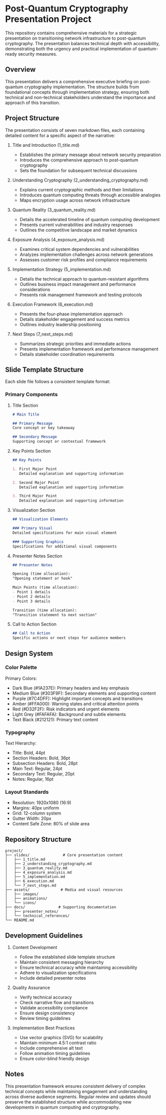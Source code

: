 # Post-Quantum Cryptography Presentation Project

This repository contains comprehensive materials for a strategic presentation on transitioning network infrastructure to post-quantum cryptography. The presentation balances technical depth with accessibility, demonstrating both the urgency and practical implementation of quantum-ready security measures.

## Overview

This presentation delivers a comprehensive executive briefing on post-quantum cryptography implementation. The structure builds from foundational concepts through implementation strategy, ensuring both technical and non-technical stakeholders understand the importance and approach of this transition.

## Project Structure

The presentation consists of seven markdown files, each containing detailed content for a specific aspect of the narrative:

1. Title and Introduction (1_title.md)
   - Establishes the primary message about network security preparation
   - Introduces the comprehensive approach to post-quantum cryptography
   - Sets the foundation for subsequent technical discussions

2. Understanding Cryptography (2_understanding_cryptography.md)
   - Explains current cryptographic methods and their limitations
   - Introduces quantum computing threats through accessible analogies
   - Maps encryption usage across network infrastructure

3. Quantum Reality (3_quantum_reality.md)
   - Details the accelerated timeline of quantum computing development
   - Presents current vulnerabilities and industry responses
   - Outlines the competitive landscape and market dynamics

4. Exposure Analysis (4_exposure_analysis.md)
   - Examines critical system dependencies and vulnerabilities
   - Analyzes implementation challenges across network generations
   - Assesses customer risk profiles and compliance requirements

5. Implementation Strategy (5_implementation.md)
   - Details the technical approach to quantum-resistant algorithms
   - Outlines business impact management and performance considerations
   - Presents risk management framework and testing protocols

6. Execution Framework (6_execution.md)
   - Presents the four-phase implementation approach
   - Details stakeholder engagement and success metrics
   - Outlines industry leadership positioning

7. Next Steps (7_next_steps.md)
   - Summarizes strategic priorities and immediate actions
   - Presents implementation framework and performance management
   - Details stakeholder coordination requirements

## Slide Template Structure

Each slide file follows a consistent template format:

### Primary Components

1. Title Section
   ```markdown
   # Main Title
   
   ## Primary Message
   Core concept or key takeaway
   
   ## Secondary Message
   Supporting concept or contextual framework
   ```

2. Key Points Section
   ```markdown
   ## Key Points
   
   1. First Major Point
      Detailed explanation and supporting information
   
   2. Second Major Point
      Detailed explanation and supporting information
   
   3. Third Major Point
      Detailed explanation and supporting information
   ```

3. Visualization Section
   ```markdown
   ## Visualization Elements
   
   ### Primary Visual
   Detailed specifications for main visual element
   
   ### Supporting Graphics
   Specifications for additional visual components
   ```

4. Presenter Notes Section
   ```markdown
   ## Presenter Notes
   
   Opening (time allocation):
   "Opening statement or hook"
   
   Main Points (time allocation):
   - Point 1 details
   - Point 2 details
   - Point 3 details
   
   Transition (time allocation):
   "Transition statement to next section"
   ```

5. Call to Action Section
   ```markdown
   ## Call to Action
   Specific actions or next steps for audience members
   ```

## Design System

### Color Palette
Primary Colors:
- Dark Blue (#1A237E): Primary headers and key emphasis
- Medium Blue (#303F9F): Secondary elements and supporting content
- Purple (#7C4DFF): Highlight important concepts and transitions
- Amber (#FFA000): Warning states and critical attention points
- Red (#D32F2F): Risk indicators and urgent elements
- Light Grey (#FAFAFA): Background and subtle elements
- Text Black (#212121): Primary text content

### Typography
Text Hierarchy:
- Title: Bold, 44pt
- Section Headers: Bold, 36pt
- Subsection Headers: Bold, 28pt
- Main Text: Regular, 24pt
- Secondary Text: Regular, 20pt
- Notes: Regular, 16pt

### Layout Standards
- Resolution: 1920x1080 (16:9)
- Margins: 40px uniform
- Grid: 12-column system
- Gutter Width: 20px
- Content Safe Zone: 80% of slide area

## Repository Structure

```
project/
├── slides/               # Core presentation content
│   ├── 1_title.md       
│   ├── 2_understanding_cryptography.md
│   ├── 3_quantum_reality.md
│   ├── 4_exposure_analysis.md
│   ├── 5_implementation.md
│   ├── 6_execution.md
│   └── 7_next_steps.md
├── assets/              # Media and visual resources
│   ├── images/         
│   ├── animations/     
│   └── icons/         
├── docs/               # Supporting documentation
│   ├── presenter_notes/    
│   └── technical_references/    
└── README.md          
```

## Development Guidelines

1. Content Development
   - Follow the established slide template structure
   - Maintain consistent messaging hierarchy
   - Ensure technical accuracy while maintaining accessibility
   - Adhere to visualization specifications
   - Include detailed presenter notes

2. Quality Assurance
   - Verify technical accuracy
   - Check narrative flow and transitions
   - Validate accessibility compliance
   - Ensure design consistency
   - Review timing guidelines

3. Implementation Best Practices
   - Use vector graphics (SVG) for scalability
   - Maintain minimum 4.5:1 contrast ratio
   - Include comprehensive alt text
   - Follow animation timing guidelines
   - Ensure color-blind friendly design

## Notes

This presentation framework ensures consistent delivery of complex technical concepts while maintaining engagement and understanding across diverse audience segments. Regular review and updates should preserve the established structure while accommodating new developments in quantum computing and cryptography.